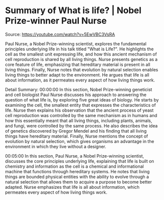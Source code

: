 # Summary of What is life? | Nobel Prize-winner Paul Nurse

Source: https://youtube.com/watch?v=5EwVBC3VsRA

Paul Nurse, a Nobel Prize-winning scientist, explores the fundamental principles underlying life in his talk titled "What is Life?". He highlights the cell as the smallest unit expressing life, and how this ancient mechanism of cell reproduction is shared by all living things. Nurse presents genetics as a core feature of life, emphasizing that hereditary material is present in all living things. Finally, Nurse notes that evolution by natural selection enables living things to better adapt to the environment. He argues that life is all about information, as it permeates every aspect of how living things work.

Detail Summary: 
00:00:00
In this section, Nobel Prize-winning geneticist and cell biologist Paul Nurse discusses his approach to answering the question of what life is, by exploring five great ideas of biology. He starts by examining the cell, the smallest entity that expresses the characteristics of life. Nurse then explains his observation that the ancient process of yeast cell reproduction was controlled by the same mechanism as in humans and how this essentially meant that all living things, including plants, animals, and fungi, were controlled by the same process. He also describes the idea of genetics discovered by Gregor Mendel and his finding that all living things have hereditary material. Finally, Nurse mentions the concept of evolution by natural selection, which gives organisms an advantage in the environment in which they live without a designer.

00:05:00
In this section, Paul Nurse, a Nobel Prize-winning scientist, discusses the core principles underlying life, explaining that life is built on chemistry and information as the cell is a chemical and informational machine that functions through hereditary systems. He notes that living things are bounded physical entities with the ability to evolve through a natural selection that allows them to acquire a purpose to become better adapted. Nurse emphasizes that life is all about information, which permeates every aspect of how living things work.


